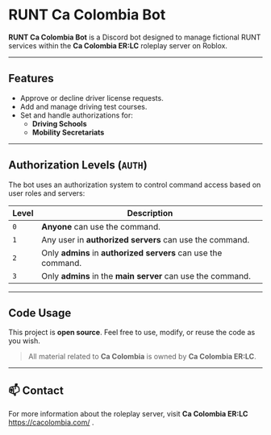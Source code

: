 # RUNT Ca Colombia Bot

**RUNT Ca Colombia Bot** is a Discord bot designed to manage fictional RUNT services within the **Ca Colombia ER:LC** roleplay server on Roblox.

---

## Features

- Approve or decline driver license requests.
- Add and manage driving test courses.
- Set and handle authorizations for:
  - **Driving Schools**
  - **Mobility Secretariats**

---

## Authorization Levels (`AUTH`)

The bot uses an authorization system to control command access based on user roles and servers:

| Level | Description |
|-------|-------------|
| `0` | **Anyone** can use the command. |
| `1` | Any user in **authorized servers** can use the command. |
| `2` | Only **admins** in **authorized servers** can use the command. |
| `3` | Only **admins** in the **main server** can use the command. |

---

## Code Usage

This project is **open source**. Feel free to use, modify, or reuse the code as you wish.

> All material related to **Ca Colombia** is owned by **Ca Colombia ER:LC**.

---


## 📫 Contact

For more information about the roleplay server, visit **Ca Colombia ER:LC** https://cacolombia.com/ .

